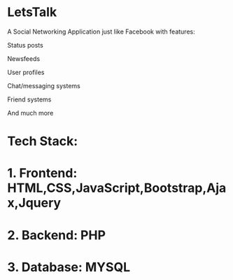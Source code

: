 # LetsTalk
 A Social Networking Application just like Facebook  with features:

Status posts

Newsfeeds

User profiles

Chat/messaging systems

Friend systems

And much more
# Tech Stack:
# 1. Frontend: HTML,CSS,JavaScript,Bootstrap,Ajax,Jquery
# 2. Backend: PHP
# 3. Database: MYSQL

